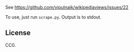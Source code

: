 See https://github.com/vipulnaik/wikipediaviews/issues/22

To use, just run `scrape.py`. Output is to stdout.

## License

CC0.
